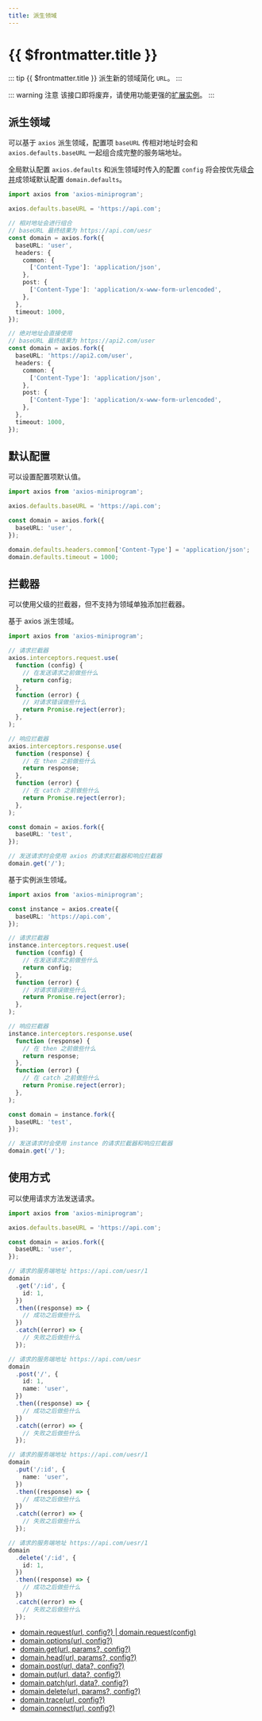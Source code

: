```yaml
---
title: 派生领域
---
```


# {{ $frontmatter.title }}

::: tip {{ $frontmatter.title }}
派生新的领域简化 `URL`。
:::

::: warning 注意
该接口即将废弃，请使用功能更强的[扩展实例](./extend)。
:::

## 派生领域

可以基于 `axios` 派生领域，配置项 `baseURL` 传相对地址时会和 `axios.defaults.baseURL` 一起组合成完整的服务端地址。

全局默认配置 `axios.defaults` 和派生领域时传入的配置 `config` 将会按优先级[合并](/basics/defaults#配置合并策略)成领域默认配置 `domain.defaults`。

```ts
import axios from 'axios-miniprogram';

axios.defaults.baseURL = 'https://api.com';

// 相对地址会进行组合
// baseURL 最终结果为 https://api.com/uesr
const domain = axios.fork({
  baseURL: 'user',
  headers: {
    common: {
      ['Content-Type']: 'application/json',
    },
    post: {
      ['Content-Type']: 'application/x-www-form-urlencoded',
    },
  },
  timeout: 1000,
});

// 绝对地址会直接使用
// baseURL 最终结果为 https://api2.com/user
const domain = axios.fork({
  baseURL: 'https://api2.com/user',
  headers: {
    common: {
      ['Content-Type']: 'application/json',
    },
    post: {
      ['Content-Type']: 'application/x-www-form-urlencoded',
    },
  },
  timeout: 1000,
});
```

## 默认配置

可以设置配置项默认值。

```ts
import axios from 'axios-miniprogram';

axios.defaults.baseURL = 'https://api.com';

const domain = axios.fork({
  baseURL: 'user',
});

domain.defaults.headers.common['Content-Type'] = 'application/json';
domain.defaults.timeout = 1000;
```

## 拦截器

可以使用父级的拦截器，但不支持为领域单独添加拦截器。

基于 axios 派生领域。

```ts
import axios from 'axios-miniprogram';

// 请求拦截器
axios.interceptors.request.use(
  function (config) {
    // 在发送请求之前做些什么
    return config;
  },
  function (error) {
    // 对请求错误做些什么
    return Promise.reject(error);
  },
);

// 响应拦截器
axios.interceptors.response.use(
  function (response) {
    // 在 then 之前做些什么
    return response;
  },
  function (error) {
    // 在 catch 之前做些什么
    return Promise.reject(error);
  },
);

const domain = axios.fork({
  baseURL: 'test',
});

// 发送请求时会使用 axios 的请求拦截器和响应拦截器
domain.get('/');
```

基于实例派生领域。

```ts
import axios from 'axios-miniprogram';

const instance = axios.create({
  baseURL: 'https://api.com',
});

// 请求拦截器
instance.interceptors.request.use(
  function (config) {
    // 在发送请求之前做些什么
    return config;
  },
  function (error) {
    // 对请求错误做些什么
    return Promise.reject(error);
  },
);

// 响应拦截器
instance.interceptors.response.use(
  function (response) {
    // 在 then 之前做些什么
    return response;
  },
  function (error) {
    // 在 catch 之前做些什么
    return Promise.reject(error);
  },
);

const domain = instance.fork({
  baseURL: 'test',
});

// 发送请求时会使用 instance 的请求拦截器和响应拦截器
domain.get('/');
```

## 使用方式

可以使用请求方法发送请求。

```ts
import axios from 'axios-miniprogram';

axios.defaults.baseURL = 'https://api.com';

const domain = axios.fork({
  baseURL: 'user',
});

// 请求的服务端地址 https://api.com/uesr/1
domain
  .get('/:id', {
    id: 1,
  })
  .then((response) => {
    // 成功之后做些什么
  })
  .catch((error) => {
    // 失败之后做些什么
  });

// 请求的服务端地址 https://api.com/uesr
domain
  .post('/', {
    id: 1,
    name: 'user',
  })
  .then((response) => {
    // 成功之后做些什么
  })
  .catch((error) => {
    // 失败之后做些什么
  });

// 请求的服务端地址 https://api.com/uesr/1
domain
  .put('/:id', {
    name: 'user',
  })
  .then((response) => {
    // 成功之后做些什么
  })
  .catch((error) => {
    // 失败之后做些什么
  });

// 请求的服务端地址 https://api.com/uesr/1
domain
  .delete('/:id', {
    id: 1,
  })
  .then((response) => {
    // 成功之后做些什么
  })
  .catch((error) => {
    // 失败之后做些什么
  });
```

- [domain.request(url, config?) | domain.request(config)](/basics/request)
- [domain.options(url, config?)](/method/OPTIONS)
- [domain.get(url, params?, config?)](/method/GET)
- [domain.head(url, params?, config?)](/method/HEAD)
- [domain.post(url, data?, config?)](/method/POST)
- [domain.put(url, data?, config?)](/method/PUT)
- [domain.patch(url, data?, config?)](/method/PATCH)
- [domain.delete(url, params?, config?)](/method/DELETE)
- [domain.trace(url, config?)](/method/TRACE)
- [domain.connect(url, config?)](/method/CONNECT)
